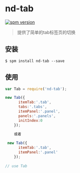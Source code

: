 # nd-tab

[![spm version](http://spmjs.io/badge/nd-tab)](http://spmjs.io/package/nd-tab)

> 提供了简单的tab标签页的切换

## 安装

```
$ spm install nd-tab --save
```

## 使用

```js
var Tab = require('nd-tab');

new Tab({
      itemTab:'.tab',
      tabs:'.tabs',
      itemPanel:'.panel',
      panels:'.panels',
      initIndex:0
    });

    或者
    
 new Tab({
      itemTab:'.tab',
      itemPanel:'.panel'
    });    
    
// use Tab
```
